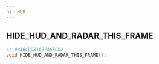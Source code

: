 ```yaml
---
ns: HUD
---
```

## HIDE_HUD_AND_RADAR_THIS_FRAME

```c
// 0x36CDD81627A6FCD2
void HIDE_HUD_AND_RADAR_THIS_FRAME();
```

